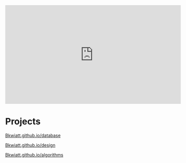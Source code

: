 <iframe src="https://www.youtube.com/embed/{{ include.id }}" 
    width="560" 
    height="315"
    frameborder="0" 
    allowfullscreen>
</iframe>


# Projects

[Bkwiatt.github.io/database](database.md)

[Bkwiatt.github.io/design](design.md)

[Bkwiatt.github.io/algorithms](algorithms.md)
